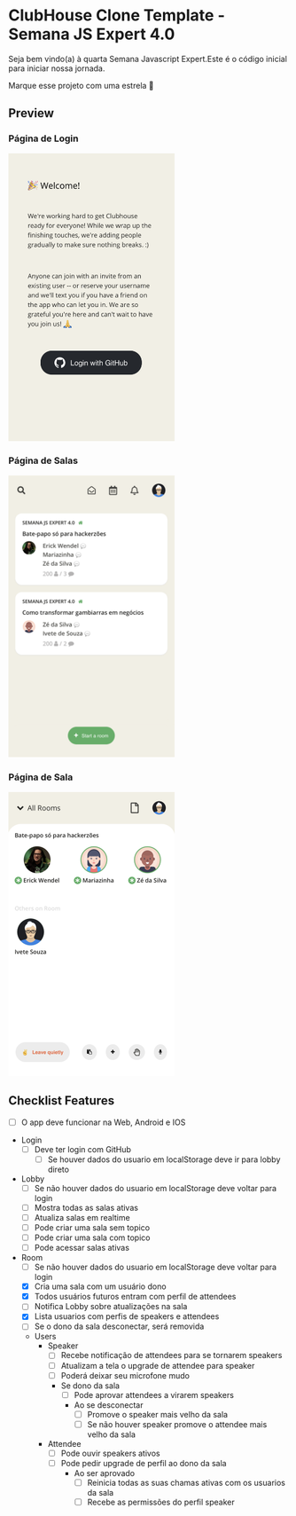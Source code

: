 # ClubHouse Clone Template - Semana JS Expert 4.0

Seja bem vindo(a) à quarta Semana Javascript Expert.Este é o código inicial para iniciar nossa jornada.

Marque esse projeto com uma estrela 🌟

## Preview

### Página de Login

<img src="https://github.com/ErickWendel/semanajsexpert-clubhouse-template/raw/main/assets/printscreen/clubhouse-login.PNG" width="300" alt="Login" />

### Página de Salas

<img src="https://github.com/ErickWendel/semanajsexpert-clubhouse-template/raw/main/assets/printscreen/clubhouse-home.PNG" width="300" alt="Home" />

### Página de Sala

<img src="https://github.com/ErickWendel/semanajsexpert-clubhouse-template/raw/main/assets/printscreen/clubhouse-room.PNG" width="300" alt="Room" />

## Checklist Features

- [ ] O app deve funcionar na Web, Android e IOS
- Login
  - [ ] Deve ter login com GitHub
    - [ ] Se houver dados do usuario em localStorage deve ir para lobby direto

- Lobby
  - [ ] Se não houver dados do usuario em localStorage deve voltar para login
  - [ ] Mostra todas as salas ativas
  - [ ] Atualiza salas em realtime
  - [ ] Pode criar uma sala sem topico
  - [ ] Pode criar uma sala com topico
  - [ ] Pode acessar salas ativas
- Room
  - [ ] Se não houver dados do usuario em localStorage deve voltar para login
  - [x] Cria uma sala com um usuário dono
  - [x] Todos usuários futuros entram com perfil de attendees
  - [ ] Notifica Lobby sobre atualizações na sala
  - [x] Lista usuarios com perfis de speakers e attendees
  - [ ] Se o dono da sala desconectar, será removida
  - Users
    - Speaker
      - [ ] Recebe notificação de attendees para se tornarem speakers
      - [ ] Atualizam a tela o upgrade de attendee para speaker
      - [ ] Poderá deixar seu microfone mudo
      - Se dono da sala
        - [ ] Pode aprovar attendees a virarem speakers
        - Ao se desconectar
          - [ ] Promove o speaker mais velho da sala
          - [ ] Se não houver speaker promove o attendee mais velho da sala
    - Attendee
      - [ ] Pode ouvir speakers ativos
      - [ ] Pode pedir upgrade de perfil ao dono da sala
        - Ao ser aprovado
          - [ ] Reinicia todas as suas chamas ativas com os usuarios da sala
          - [ ] Recebe as permissões do perfil speaker
